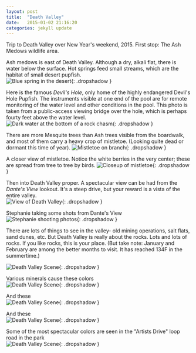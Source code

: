 ```yaml
---
layout: post
title:  "Death Valley"
date:   2015-01-02 21:16:20
categories: jekyll update
---
```

Trip to Death Valley over New Year's weekend, 2015.  First stop: The Ash Medows wildlife area.  

Ash medows is east of Death Valley.  Although a dry, alkali flat, there is water below the surface.  Hot springs feed small streams, which are the habitat of small desert pupfish.  
![Blue spring in the desert](/images/death_valley/AshMedowsSpring.png){: .dropshadow }  

Here is the famous *Devil's Hole*, only home of the highly endangered Devil's Hole Pupfish.  The instruments visible at one end of the pool are for remote monitoring of the water level and other conditions in the pool.  This photo is taken from a public-access viewing bridge over the hole, which is perhaps fourty feet above the water level.  
![Dark water at the bottom of a rock chasm](/images/death_valley/DevilsHole.png){: .dropshadow }  

There are more Mesquite trees than Ash trees visible from the boardwalk, and most of them carry a heavy crop of mistletoe.  (Looking quite dead or dormant this time of year).
![Mistletoe on branch](/images/death_valley/TreeWithMistletoe.png){: .dropshadow }  

A closer view of mistletoe.   Notice the white berries in the very center; these are spread from tree to tree by birds.
![Closeup of mistletoe](/images/death_valley/Mistletoe2.png){: .dropshadow }  

Then into Death Valley proper.  A spectacular view can be had from the *Dante's View* lookout.  It's a steep drive, but your reward is a vista of the entire valley.  
![View of Death Valley](/images/death_valley/DeathValley.png){: .dropshadow }  
  
Stephanie taking some shots from Dante's View  
![Stephanie shooting photos](/images/death_valley/StephanieWithCamera.png){: .dropshadow }

There are lots of things to see in the valley- old mining operations, salt flats, sand dunes, etc.  But Death Valley is really about the rocks.   Lots and lots of rocks.  If you like rocks, this is your place.  (But take note:  January and February are among the better months to visit.  It has reached 134F in the summertime.)  

![Death Valley Scene](/images/death_valley/DeathValley4.png){: .dropshadow }  

Various minerals cause these colors  
![Death Valley Scene](/images/death_valley/DeathValley3.png){: .dropshadow }  

And these  
![Death Valley Scene](/images/death_valley/DeathValley2.png){: .dropshadow }  

And these  
![Death Valley Scene](/images/death_valley/Cliffside.png){: .dropshadow }  

Some of the most spectacular colors are seen in the "Artists Drive" loop road in the park  
![Death Valley Scene](/images/death_valley/ArtistDrive.png){: .dropshadow }


